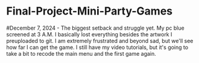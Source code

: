# Final-Project-Mini-Party-Games

#December 7, 2024 - The biggest setback and struggle yet. My pc blue screened at 3 A.M. I basically lost everything besides the artwork I preuploaded to git. I am extremely frustrated and beyond sad, but we'll see how far I can get the game. I still have my video tutorials, but it's going to take a bit to recode the main menu and the first game again. 
